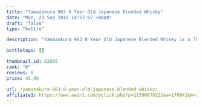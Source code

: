 ```yaml
---
title: "Yamazakura 963 8 Year Old Japanese Blended Whisky"
date: "Mon, 23 Sep 2019 14:57:57 +0000"
draft: "false"
type: "bottle"

description: "Yamazakura 963 8 Year Old Japanese Blended Whisky is a 70 year old blended malt whisky. The best price currently available is from The Drink Super Market for only £45.99 we don't have any review data for this blended malt whisky yet, let us know what you think in the comments below."

bottletags: []

thumbnail_id: 62685
rank: "0"
reviews: 0
price: 45.99

url: /yamazakura-963-8-year-old-japanese-blended-whisky/
affiliate1: https://www.awin1.com/pclick.php?p=21300679221&a=170041&m=3574
---
```



